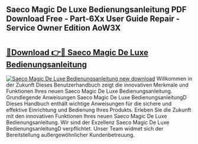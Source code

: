 ## Saeco Magic De Luxe Bedienungsanleitung PDF Download Free - Part-6Xx User Guide Repair - Service Owner Edition AoW3X

# <h2><a href="http://df1hipp.blite.top/?on=Saeco+Magic+De+Luxe+Bedienungsanleitung">🔗Download 👉🔴 Saeco Magic De Luxe Bedienungsanleitung</a></h2>

[![Saeco Magic De Luxe Bedienungsanleitung new download](https://i.imgur.com/lujVjoI.png)](http://df1hipp.blite.top/?on=Saeco+Magic+De+Luxe+Bedienungsanleitung)
Willkommen in der Zukunft Dieses Benutzerhandbuch zeigt die innovativen Merkmale und Funktionen Ihres neuen Saeco Magic De Luxe Bedienungsanleitung. Grundlegende Anweisungen Saeco Magic De Luxe BedienungsanleitungD Dieses Handbuch enthält wichtige Anweisungen für die sichere und effektive Einrichtung und Bedienung Ihres Produkts. Erleben Sie die Zukunft mit den innovativen Funktionen Ihres neuen Saeco Magic De Luxe Bedienungsanleitung. Wir sind der Exzellenz Saeco Magic De Luxe BedienungsanleitungD verpflichtet. Unser Team widmet sich der Bereitstellung außergewöhnlicher Kundenbetreuung.
